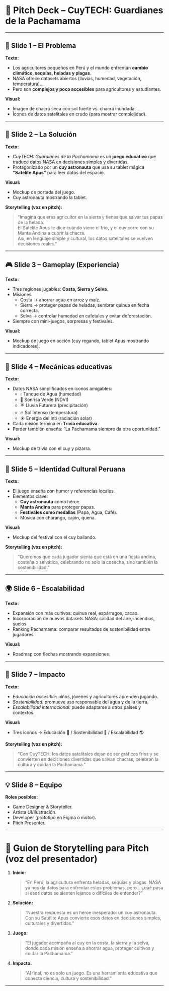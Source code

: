 # 📑 Pitch Deck – CuyTECH: Guardianes de la Pachamama  

---

## 🎯 Slide 1 – El Problema  
**Texto:**  
- Los agricultores pequeños en Perú y el mundo enfrentan **cambio climático, sequías, heladas y plagas**.  
- NASA ofrece datasets abiertos (lluvias, humedad, vegetación, temperatura)…  
- Pero son **complejos y poco accesibles** para agricultores y estudiantes.  

**Visual:**  
- Imagen de chacra seca con sol fuerte vs. chacra inundada.  
- Íconos de datos satelitales en crudo (para mostrar complejidad).  

---

## 🌱 Slide 2 – La Solución  
**Texto:**  
- *CuyTECH: Guardianes de la Pachamama* es un **juego educativo** que traduce datos NASA en decisiones simples y divertidas.  
- Protagonizado por un **cuy astronauta** que usa su tablet mágica **“Satélite Apus”** para leer datos del espacio.  

**Visual:**  
- Mockup de portada del juego.  
- Cuy astronauta mostrando la tablet.  

**Storytelling (voz en pitch):**  
> “Imagina que eres agricultor en la sierra y tienes que salvar tus papas de la helada.  
> El Satélite Apus te dice cuándo viene el frío, y el cuy corre con su Manta Andina a cubrir la chacra.  
> Así, en lenguaje simple y cultural, los datos satelitales se vuelven decisiones reales.”  

---

## 🎮 Slide 3 – Gameplay (Experiencia)  
**Texto:**  
- Tres regiones jugables: **Costa, Sierra y Selva**.  
- Misiones:  
  - Costa → ahorrar agua en arroz y maíz.  
  - Sierra → proteger papas de heladas, sembrar quinua en fecha correcta.  
  - Selva → controlar humedad en cafetales y evitar deforestación.  
- Siempre con mini-juegos, sorpresas y festivales.  

**Visual:**  
- Mockup de juego en acción (cuy regando, tablet Apus mostrando indicadores).  

---

## 📘 Slide 4 – Mecánicas educativas  
**Texto:**  
- Datos NASA simplificados en íconos amigables:  
  - 💧 Tanque de Agua (humedad)  
  - 🌱 Sonrisa Verde (NDVI)  
  - ☔ Lluvia Futurera (precipitación)  
  - 🔥 Sol Intenso (temperatura)  
  - ☀️ Energía del Inti (radiación solar)  
- Cada misión termina en **Trivia educativa**.  
- Perder también enseña: “La Pachamama siempre da otra oportunidad.”  

**Visual:**  
- Mockup de trivia con el cuy y pizarra.  

---

## 🎉 Slide 5 – Identidad Cultural Peruana  
**Texto:**  
- El juego enseña con humor y referencias locales.  
- Elementos clave:  
  - **Cuy astronauta** como héroe.  
  - **Manta Andina** para proteger papas.  
  - **Festivales como medallas** (Papa, Agua, Café).  
  - Música con charango, cajón, quena.  

**Visual:**  
- Mockup del festival con el cuy bailando.  

**Storytelling (voz en pitch):**  
> “Queremos que cada jugador sienta que está en una fiesta andina, costeña o selvática, celebrando no solo la cosecha, sino también la sostenibilidad.”  

---

## 🌍 Slide 6 – Escalabilidad  
**Texto:**  
- Expansión con más cultivos: quinua real, espárragos, cacao.  
- Incorporación de nuevos datasets NASA: calidad del aire, incendios, suelos.  
- Ranking Pachamama: comparar resultados de sostenibilidad entre jugadores.  

**Visual:**  
- Roadmap con flechas mostrando expansiones.  

---

## 🌟 Slide 7 – Impacto  
**Texto:**  
- *Educación accesible:* niños, jóvenes y agricultores aprenden jugando.  
- *Sostenibilidad:* promueve uso responsable del agua y de la tierra.  
- *Escalabilidad internacional:* puede adaptarse a otros países y contextos.  

**Visual:**  
- Tres iconos → Educación 📘 / Sostenibilidad 🌱 / Escalabilidad 🌎  

**Storytelling (voz en pitch):**  
> “Con CuyTECH, los datos satelitales dejan de ser gráficos fríos y se convierten en decisiones divertidas que salvan chacras, celebran la cultura y cuidan la Pachamama.”  

---

## 💡 Slide 8 – Equipo  
**Roles posibles:**  
- Game Designer & Storyteller.  
- Artista UI/Ilustración.  
- Developer (prototipo en Figma o motor).  
- Pitch Presenter.  

---

# 🎤 Guion de Storytelling para Pitch (voz del presentador)

1. **Inicio:**  
   > “En Perú, la agricultura enfrenta heladas, sequías y plagas. NASA ya nos da datos para enfrentar estos problemas, pero… ¿qué pasa si esos datos se sienten lejanos o difíciles de entender?”  

2. **Solución:**  
   > “Nuestra respuesta es un héroe inesperado: un cuy astronauta. Con su Satélite Apus convierte esos datos en decisiones simples, culturales y divertidas.”  

3. **Juego:**  
   > “El jugador acompaña al cuy en la costa, la sierra y la selva, donde cada misión enseña a ahorrar agua, proteger cultivos y cuidar la Pachamama.”  

4. **Impacto:**  
   > “Al final, no es solo un juego. Es una herramienta educativa que conecta ciencia, cultura y sostenibilidad.”  

---

